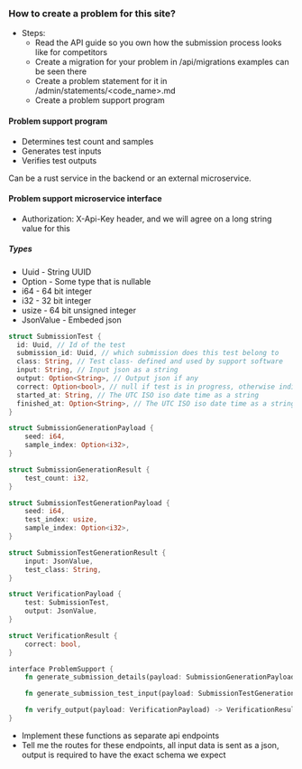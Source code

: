 ### How to create a problem for this site?

- Steps:
  - Read the API guide so you own how the submission process looks like for competitors
  - Create a migration for your problem in /api/migrations examples can be seen there
  - Create a problem statement for it in /admin/statements/<code_name>.md
  - Create a problem support program

#### Problem support program
- Determines test count and samples
- Generates test inputs
- Verifies test outputs

Can be a rust service in the backend or an external microservice.

#### Problem support microservice interface

- Authorization: X-Api-Key header, and we will agree on a long string value for this

##### Types
- Uuid - String UUID
- Option<T> - Some type that is nullable
- i64 - 64 bit integer
- i32 - 32 bit integer
- usize - 64 bit unsigned integer
- JsonValue - Embeded json

```rust
struct SubmissionTest {
  id: Uuid, // Id of the test
  submission_id: Uuid, // which submission does this test belong to
  class: String, // Test class- defined and used by support software
  input: String, // Input json as a string
  output: Option<String>, // Output json if any
  correct: Option<bool>, // null if test is in progress, otherwise indicates the correctness of the test
  started_at: String, // The UTC ISO iso date time as a string
  finished_at: Option<String>, // The UTC ISO iso date time as a string, null if in progress
}

struct SubmissionGenerationPayload {
    seed: i64,
    sample_index: Option<i32>,
}

struct SubmissionGenerationResult {
    test_count: i32,
}

struct SubmissionTestGenerationPayload {
    seed: i64,
    test_index: usize,
    sample_index: Option<i32>,
}

struct SubmissionTestGenerationResult {
    input: JsonValue,
    test_class: String,
}

struct VerificationPayload {
    test: SubmissionTest,
    output: JsonValue,
}

struct VerificationResult { 
    correct: bool,
}

interface ProblemSupport {
    fn generate_submission_details(payload: SubmissionGenerationPayload) -> SubmissionGenerationResult;

    fn generate_submission_test_input(payload: SubmissionTestGenerationPayload) -> SubmissionTestGenerationResult;

    fn verify_output(payload: VerificationPayload) -> VerificationResult;
}
```

- Implement these functions as separate api endpoints
- Tell me the routes for these endpoints, all input data is sent as a json, output is required to have the exact schema we expect